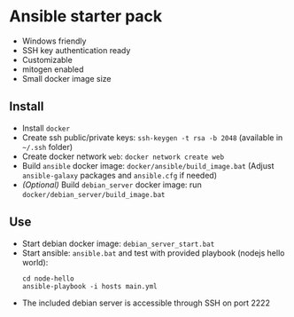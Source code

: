 # Ansible starter pack

- Windows friendly
- SSH key authentication ready
- Customizable
- mitogen enabled
- Small docker image size

## Install

- Install `docker`
- Create ssh public/private keys: `ssh-keygen -t rsa -b 2048` (available in `~/.ssh` folder)
- Create docker network `web`: `docker network create web`
- Build `ansible` docker image: `docker/ansible/build_image.bat` (Adjust `ansible-galaxy` packages and `ansible.cfg` if needed)
- *(Optional)* Build `debian_server` docker image: run `docker/debian_server/build_image.bat`

## Use

- Start debian docker image: `debian_server_start.bat`
- Start ansible: `ansible.bat` and test with provided playbook (nodejs hello world):
  ```
  cd node-hello
  ansible-playbook -i hosts main.yml
  ```
- The included debian server is accessible through SSH on port 2222